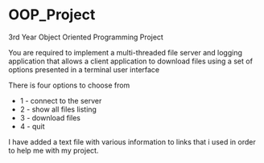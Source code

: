 # OOP_Project
3rd Year Object Oriented Programming Project

You are required to implement a multi-threaded file server and logging application that allows
a client application to download files using a set of options presented in a terminal user interface

There is four options to choose from
* 1 - connect to the server
* 2 - show all files listing
* 3 - download files
* 4 - quit

I have added a text file with various information to links that i used in order to help me with my project.

